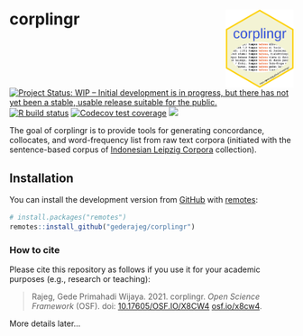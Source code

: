 
<!-- README.md is generated from README.Rmd. Please edit that file -->

# corplingr <a href='https://gederajeg.github.io/corplingr/'><img src='inst/figures/corplingr-logo.png' align="right" height="139" /></a>

<!-- badges: start -->

[![Project Status: WIP – Initial development is in progress, but there
has not yet been a stable, usable release suitable for the
public.](http://www.repostatus.org/badges/latest/wip.svg)](http://www.repostatus.org/#wip)
[![R build
status](https://github.com/gederajeg/corplingr/workflows/R-CMD-check/badge.svg)](https://github.com/gederajeg/corplingr/actions)
[![Codecov test
coverage](https://codecov.io/gh/gederajeg/corplingr/branch/master/graph/badge.svg)](https://codecov.io/gh/gederajeg/corplingr?branch=master)
[![](https://img.shields.io/badge/doi-10.17605/OSF.IO/X8CW4-blue.svg)](https://doi.org/10.17605/OSF.IO/X8CW4)
<!-- badges: end -->

The goal of corplingr is to provide tools for generating concordance,
collocates, and word-frequency list from raw text corpora (initiated
with the sentence-based corpus of [Indonesian Leipzig
Corpora](https://corpora.uni-leipzig.de/en?corpusId=ind_mixed_2013)
collection).

## Installation

You can install the development version from
[GitHub](https://github.com/) with
[remotes](https://remotes.r-lib.org/):

``` r
# install.packages("remotes")
remotes::install_github("gederajeg/corplingr")
```

### How to cite

Please cite this repository as follows if you use it for your academic
purposes (e.g., research or teaching):

> Rajeg, Gede Primahadi Wijaya. 2021. corplingr. *Open Science
> Framework* (OSF). doi:
> [10.17605/OSF.IO/X8CW4](https://doi.org/10.17605/OSF.IO/X8CW4)
> [osf.io/x8cw4](https://osf.io/x8cw4/).

More details later…

